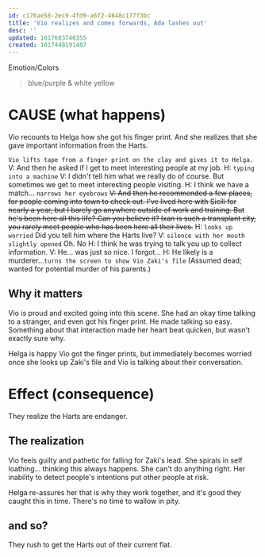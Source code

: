 ```yaml
---
id: c176ae58-2ec9-4fd9-a6f2-4648c177f3bc
title: 'Vio realizes and comes forwards, Ada lashes out'
desc: ''
updated: 1617683746355
created: 1617448191487
---
```

Emotion/Colors
> blue/purple & white yellow

# CAUSE (what happens)
Vio recounts to Helga how she got his finger print. And she realizes that she gave important information from the Harts.

`Vio lifts tape from a finger print on the clay and gives it to Helga.`
V: And then he asked if I get to meet interesting people at my job.
H: `typing into a machine`
V: I didn't tell him what we really do of course. But sometimes we get to meet interesting people visiting.
H: I think we have a match... `narrows her eyebrows`
~~V: And then he recommended a few places, for people coming into town to check out. I've lived here with Sicili for nearly a year, but I barely go anywhere outside of work and training. But he's been here all this life? Can you believe it? Ixan is such a transplant city, you rarely meet people who has been here all their lives.~~
H: `looks up worried` Did you tell him where the Harts live?
V: `silence with her mouth slightly opened` Oh. No
H: I think he was trying to talk you up to collect information. 
V: He... was just so nice. I forgot...
H: He likely is a murderer...`turns the screen to show Vio Zaki's file`
(Assumed dead; wanted for potential murder of his parents.)

##  Why it matters
Vio is proud and excited going into this scene. She had an okay time talking to a stranger, and even got his finger print. He made talking so easy. Something about that interaction made her heart beat quicken, but wasn't exactly sure why.

Helga is happy Vio got the finger prints, but immediately becomes worried once she looks up Zaki's file and Vio is talking about their conversation.

# Effect (consequence)
They realize the Harts are endanger.

## The realization
Vio feels guilty and pathetic for falling for Zaki's lead. She spirals in self loathing... thinking this always happens. She can't do anything right. Her inability to detect people's intentions put other people at risk.

Helga re-assures her that is why they work together, and it's good they caught this in time. There's no time to wallow in pity.

## and so?
They rush to get the Harts out of their current flat.